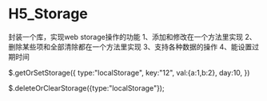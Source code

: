 # H5_Storage
封装一个库，实现web storage操作的功能 1、添加和修改在一个方法里实现 2、删除某些项和全部清除都在一个方法里实现 3、支持各种数据的操作 4、能设置过期时间

$.getOrSetStorage({
					type:"localStorage",
					key:"12",
					val:{a:1,b:2},
					day:10,
				})
        
$.deleteOrClearStorage({type:"localStorage"});
